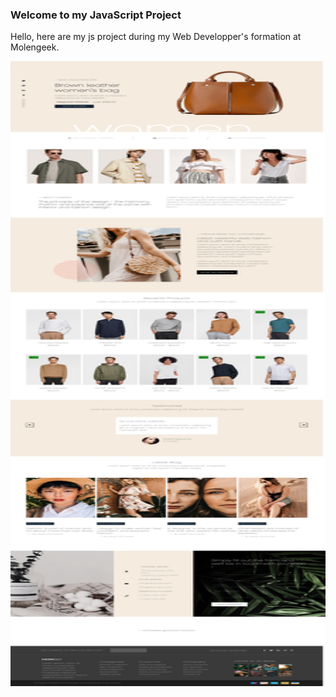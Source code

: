 ### Welcome to my JavaScript Project

Hello, here are my js project during my Web Developper's formation at Molengeek. 



<img src='./public/presentation/projectJS.jpg' style='width:1000px; height: 1000px;' alt="">
                                                                                                                   
                                                                                          
